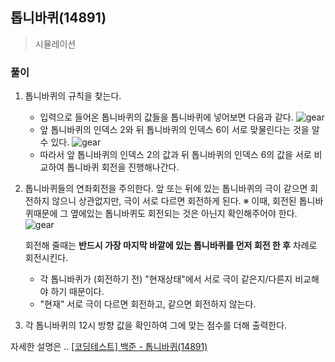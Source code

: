 ## 톱니바퀴(14891)
> 시뮬레이션

### 풀이
1. 톱니바퀴의 규칙을 찾는다. 
   - 입력으로 들어온 톱니바퀴의 값들을 톱니바퀴에 넣어보면 다음과 같다. 
   ![gear](https://blogfiles.pstatic.net/MjAyMDEwMjdfMjUx/MDAxNjAzNzg0Njk2NTE2.cnWUCM3GjmrI1sYCs30z-v9O3BHF_gRNszdmi76yYoEg.UhxtSpNwuwdOZ9ea7e4Jf69PkxlIQ4nqoPa2HtImYHEg.PNG.diddnjs02/image.png)
   - 앞 톱니바퀴의 인덱스 2와 뒤 톱니바퀴의 인덱스 6이 서로 맞물린다는 것을 알 수 있다. 
    ![gear](https://postfiles.pstatic.net/MjAyMDEwMjdfMjk4/MDAxNjAzNzg0NzMyMzU2.QDQMahg7klNsJbArUBmAsDj1KW_lZ6Ke0nY64fYJmXAg.8Jyw0H3P6I_DZOePk9U0uxwbVHNrMCa47TsqYjoovhIg.PNG.diddnjs02/image.png?type=w773)
    - 따라서 앞 톱니바퀴의 인덱스 2의 값과 뒤 톱니바퀴의 인덱스 6의 값을 서로 비교하여 톱니바퀴 회전을 진행해나간다. 

2. 톱니바퀴들의 연좌회전을 주의한다. 
   앞 또는 뒤에 있는 톱니바퀴의 극이 같으면 회전하지 않으니 상관없지만, 극이 서로 다르면 회전하게 된다. 
   ※ 이때, 회전된 톱니바퀴때문에 그 옆에있는 톱니바퀴도 회전되는 것은 아닌지 확인해주어야 한다. 
   ![gear](https://postfiles.pstatic.net/MjAyMDEwMjdfOTEg/MDAxNjAzNzg1MjI4Mjkw.IohqFGLrC9CJ7rDci0fAPd2Zrch262ixHam20FM9Y3Eg.cGFMJRfu8caTeLo800G-gM9_O0BgFdzfbk2hlzX2Ircg.PNG.diddnjs02/image.png?type=w773)

   회전해 줄때는 **반드시 가장 마지막 바깥에 있는 톱니바퀴를 먼저 회전 한 후** 차례로 회전시킨다. 
   - 각 톱니바퀴가 (회전하기 전) "현재상태"에서 서로 극이 같은지/다른지 비교해야 하기 때문이다. 
   - "현재" 서로 극이 다르면 회전하고, 같으면 회전하지 않는다. 

3. 각 톱니바퀴의 12시 방향 값을 확인하여 그에 맞는 점수를 더해 출력한다. 
   
자세한 설명은 .. [[코딩테스트] 백준 - 톱니바퀴(14891)](https://blog.naver.com/diddnjs02/222128121206)

   